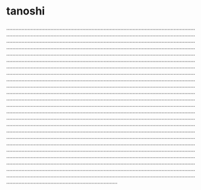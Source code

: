 # tanoshi
.........................................................................................................................................................................................................................................................................................................................................................................................................................................................................................................................................................................................................................................................................................................................................................................................................................................................................................................................................................................................................................................................................................................................................................................................................................................................................................................................................................................................................................................................................................................................................................................................................................................................................................................................................................................................................................................................................................................................................................................................................................................................................................................................................................................................................................................................................................................................................................................................................................................................................................................................................................................................................................................................................................................................................................................................................................................................................................................................................................................................................................................................................................................................................................................